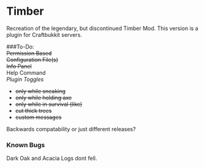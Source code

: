 # Timber
Recreation of the legendary, but discontinued Timber Mod.  This version is a plugin for Craftbukkit servers.

###To-Do:  
~~Permission Based~~  
~~Configuration File(s)~~  
~~Info Panel~~    
Help Command  
*Plugin Toggles*  
- ~~only while sneaking~~  
- ~~only while holding axe~~  
- ~~only while in survival (like)~~  
- ~~cut thick trees~~  
- ~~custom messages~~  

Backwards compatability or just different releases?

### Known Bugs
Dark Oak and Acacia Logs dont fell.
